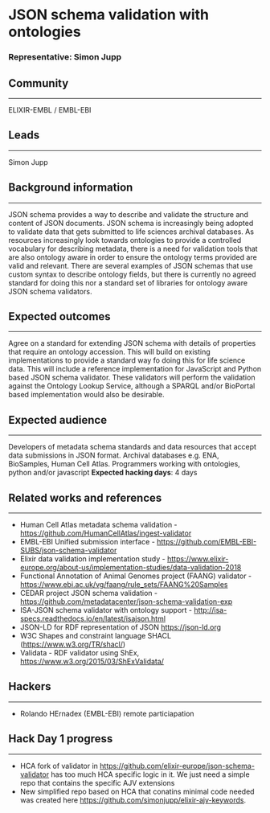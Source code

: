 # JSON schema validation with ontologies

### Representative: Simon Jupp

## Community
---

ELIXIR-EMBL / EMBL-EBI

## Leads
---
Simon Jupp 

## Background information
---
JSON schema provides a way to describe and validate the structure and content of JSON documents. JSON schema is increasingly being adopted to validate data that gets submitted to life sciences archival databases. As resources increasingly look towards ontologies to provide a controlled vocabulary for describing metadata, there is a need for validation tools that are also ontology aware in order to ensure the ontology terms provided are valid and relevant. There are several examples of JSON schemas that use custom syntax to describe ontology fields, but there is currently no agreed standard for doing this nor a standard set of libraries for ontology aware JSON schema validators. 

## Expected outcomes
---

Agree on a standard for extending JSON schema with details of properties that require an ontology accession. This will build on existing implementations to provide a standard way fo doing this for life science data. This will include a reference implementation for JavaScript and Python based JSON schema validator. These validators will perform the validation against the Ontology Lookup Service, although a SPARQL and/or BioPortal based implementation would also be desirable. 

## Expected audience
---

Developers of metadata schema standards and data resources that accept data submissions in JSON format. Archival databases e.g. ENA, BioSamples, Human Cell Atlas. Programmers working with ontologies, python and/or javascript
**Expected hacking days**: 4 days

## Related works and references
---

- Human Cell Atlas metadata schema validation - https://github.com/HumanCellAtlas/ingest-validator 
- EMBL-EBI Unified submission interface - https://github.com/EMBL-EBI-SUBS/json-schema-validator 
- Elixir data validation implementation study - https://www.elixir-europe.org/about-us/implementation-studies/data-validation-2018 
- Functional Annotation of Animal Genomes project (FAANG) validator - https://www.ebi.ac.uk/vg/faang/rule_sets/FAANG%20Samples 
- CEDAR project JSON schema validation - https://github.com/metadatacenter/json-schema-validation-exp 
- ISA-JSON schema validator with ontology support - http://isa-specs.readthedocs.io/en/latest/isajson.html 
- JSON-LD for RDF representation of JSON https://json-ld.org 
- W3C Shapes and constraint language SHACL (https://www.w3.org/TR/shacl/) 
- Validata - RDF validator using ShEx, https://www.w3.org/2015/03/ShExValidata/

## Hackers
---

- Rolando HErnadex (EMBL-EBI) remote particiapation 

## Hack Day 1 progress
---

- HCA fork of validator in https://github.com/elixir-europe/json-schema-validator has too much HCA specific logic in it. We just need a simple repo that contains the specific AJV extensions 
- New simplified repo based on HCA that conatins minimal code needed was created here https://github.com/simonjupp/elixir-ajv-keywords. 

